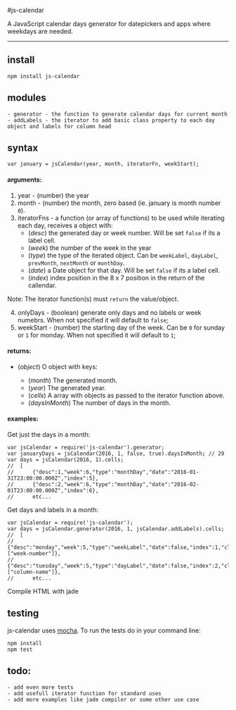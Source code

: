 #js-calendar

A JavaScript calendar days generator for datepickers and apps where weekdays are needed.

---

## install

    npm install js-calendar
	
## modules

	- generator - the function to generate calendar days for current month
	- addLabels - the iterator to add basic class property to each day object and labels for column head

## syntax

	var january = jsCalendar(year, month, iteratorFn, weekStart);

#### arguments:

1. year - (number) the year
2. month - (number) the month, zero based (ie. january is month number `0`).
3. iteratorFns - a function (or array of functions) to be used while iterating each day, receives a object with:
	- (_desc_) the generated day or week number. Will be set `false` if its a label cell.
	- (_week_) the number of the week in the year
	- (_type_) the type of the iterated object. Can be `weekLabel`, `dayLabel`, `prevMonth`, `nextMonth` or `monthDay`.
	- (_date_) a Date object for that day. Will be set `false` if its a label cell.
	- (_index_) index position in the 8 x 7 position in the return of the callendar.
	
Note:
The iterator function(s) must `return` the value/object.

4. onlyDays - (boolean) generate only days and no labels or week numebrs. When not specified it will default to `false`;
5. weekStart - (number) the starting day of the week. Can be `0` for sunday or `1` for monday. When not specified it will default to `1`;


#### returns:

* (*object*) O object with keys:

	* (*month*) The generated month.
	* (*year*) The generated year.
	* (*cells*) A array with objects as passed to the iterator function above.
	* (*daysInMonth*) The number of days in the month.

#### examples:

Get just the days in a month:

	var jsCalendar = require('js-calendar').generator;
	var januaryDays = jsCalendar(2016, 1, false, true).daysInMonth;	// 29
	var days = jsCalendar(2016, 1).cells;
	// 	[
	//     	{"desc":1,"week":6,"type":"monthDay","date":"2016-01-31T23:00:00.000Z","index":5},
	//     	{"desc":2,"week":6,"type":"monthDay","date":"2016-02-01T23:00:00.000Z","index":6},
	//     	etc...
	
Get days and labels in a month:

	var jsCalendar = require('js-calendar');
	var days = jsCalendar.generator(2016, 1, jsCalendar.addLabels).cells;
	// 	[
	//		{"desc":"monday","week":5,"type":"weekLabel","date":false,"index":1,"class":["week-number"]},
	//		{"desc":"tuesday","week":5,"type":"dayLabel","date":false,"index":2,"class":["column-name"]},
	//		etc...

Compile HTML with jade
	
## testing

js-calendar uses [mocha](http://mochajs.org/). To run the tests do in your command line:

    npm install
	npm test

## todo:

	- add even more tests
	- add usefull iterator function for standard uses
	- add more examples like jade compiler or some other use case
	




